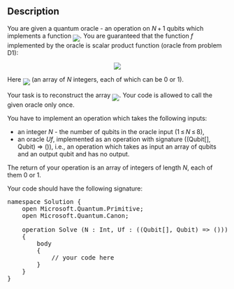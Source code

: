 ## Description

<div><p>You are given a quantum oracle - an operation on <span class="tex-span"><i>N</i> + 1</span> qubits which implements a function <img align="middle" class="tex-formula" src="file://lPvbEb95.png" style="max-width: 100.0%;max-height: 100.0%;">. You are guaranteed that the function <span class="tex-span"><i>f</i></span> implemented by the oracle is scalar product function (oracle from problem D1): </p><center class="tex-equation"><img align="middle" class="tex-formula" src="file://ZvSDH8ST.png" style="max-width: 100.0%;max-height: 100.0%;"></center><p>Here <img align="middle" class="tex-formula" src="file://U5NwFhuO.png" style="max-width: 100.0%;max-height: 100.0%;"> (an array of <span class="tex-span"><i>N</i></span> integers, each of which can be 0 or 1). </p><p>Your task is to reconstruct the array <img align="middle" class="tex-formula" src="file://Bq04i40O.png" style="max-width: 100.0%;max-height: 100.0%;">. Your code is allowed to call the given oracle only once.</p><p>You have to implement an operation which takes the following inputs:</p><ul><li> an integer <span class="tex-span"><i>N</i></span> - the number of qubits in the oracle input (<span class="tex-span">1 ≤ <i>N</i> ≤ 8</span>),</li><li> an oracle <span class="tex-span"><i>Uf</i></span>, implemented as an operation with signature <span class="tex-font-style-tt">((Qubit[], Qubit) =&gt; ())</span>, i.e., an operation which takes as input an array of qubits and an output qubit and has no output.</li></ul><p>The return of your operation is an array of integers of length <span class="tex-span"><i>N</i></span>, each of them 0 or 1.</p><p>Your code should have the following signature:</p><pre class="verbatim">namespace Solution {<br>    open Microsoft.Quantum.Primitive;<br>    open Microsoft.Quantum.Canon;<br><br>    operation Solve (N : Int, Uf : ((Qubit[], Qubit) =&gt; ())) : Int[]<br>    {<br>        body<br>        {<br>            // your code here<br>        }<br>    }<br>}</pre></div>
